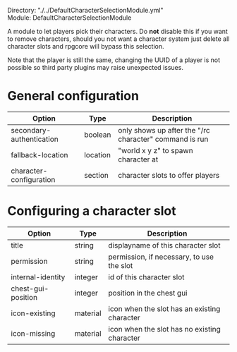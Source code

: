 Directory: "./../DefaultCharacterSelectionModule.yml"  
Module: DefaultCharacterSelectionModule

A module to let players pick their characters. Do **not** disable this if you want to remove characters, should you not want a character system just delete all character slots and rpgcore will bypass this selection.

Note that the player is still the same, changing the UUID of a player is not possible so third party plugins may raise unexpected issues.

# General configuration

| Option | Type | Description |
|-|-|-|
| secondary-authentication | boolean | only shows up after the "/rc character" command is run |
| fallback-location | location | "world x y z" to spawn character at |
| character-configuration | section | character slots to offer players |

# Configuring a character slot 

| Option | Type | Description |
|-|-|-|
| title | string | displayname of this character slot |
| permission | string | permission, if necessary, to use the slot |
| internal-identity | integer | id of this character slot |
| chest-gui-position | integer | position in the chest gui |
| icon-existing | material | icon when the slot has an existing character |
| icon-missing | material | icon when the slot has no existing character |